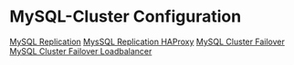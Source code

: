 # MySQL-Cluster Configuration


[MySQL Replication](https://github.com/akhilrajmailbox/MySQL-Database/blob/master/mysql-cluster/pdf-files/mysql-replication.pdf)
[MysSQL Replication HAProxy](https://github.com/akhilrajmailbox/MySQL-Database/blob/master/mysql-cluster/pdf-files/mysql-replication-haproxy.pdf)
[MySQL Cluster Failover](https://github.com/akhilrajmailbox/MySQL-Database/blob/master/mysql-cluster/pdf-files/mysql-cluser-failover.pdf)
[MySQL Cluster Failover Loadbalancer](https://github.com/akhilrajmailbox/MySQL-Database/blob/master/mysql-cluster/pdf-files/cluster-failover-loadbalance-replication.pdf)


